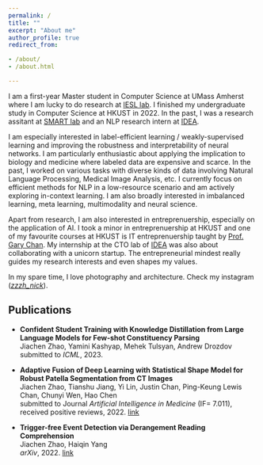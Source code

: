 ```yaml
---
permalink: /
title: ""
excerpt: "About me"
author_profile: true
redirect_from:

- /about/
- /about.html

---
```


I am a first-year Master student in Computer Science at UMass Amherst where I am lucky to do research at [IESL lab](http://www.iesl.cs.umass.edu/). I finished my undergraduate study in Computer Science at HKUST in 2022. In the past, I was a research assitant at [SMART lab](https://hkustsmartlab.netlify.app/) and an NLP research intern at [IDEA](https://www.idea.edu.cn/en).  

I am especially interested in label-efficient learning / weakly-supervised learning and improving the robustness and interpretability of neural networks. I am particularly enthusiastic about applying the implication to biology and medicine where labeled data are expensive and scarce.   In the past, I worked on various tasks with diverse kinds of data involving Natural Language Processing, Medical Image Analysis, etc. I currently focus on efficient methods for NLP in a low-resource scenario and am actively exploring in-context learning. I am also broadly interested in imbalanced learning, meta learning,  multimodality and neural science.  

Apart from research, I am also interested in entreprenuership, especially on the application of AI. I took a minor in entreprenuership at HKUST and one of my favourite courses at HKUST is IT entreprenuership taught by [Prof. Gary Chan](https://www.cse.ust.hk/~gchan/). My internship at the CTO lab of [IDEA](https://www.idea.edu.cn/en) was also about collaborating with a unicorn startup. The entrepreneurial mindest really guides my research interests and even shapes my values. 

In my spare time, I love photography and architecture. Check my instagram ([*zzzh_nick*](https://instagram.com/zzzh_nick?igshid=YmMyMTA2M2Y=)). 

## Publications
- **Confident Student Training with Knowledge Distillation from Large Language Models for Few-shot Constituency Parsing**\
Jiachen Zhao, Yamini Kashyap, Mehek Tulsyan, Andrew Drozdov\
submitted to *ICML*, 2023.

- **Adaptive Fusion of Deep Learning with Statistical Shape Model for Robust Patella Segmentation from CT Images**\
Jiachen Zhao, Tianshu Jiang, Yi Lin, Justin Chan, Ping-Keung Lewis Chan, Chunyi Wen, Hao Chen\
submitted to Journal *Artificial Intelligence in Medicine* (IF= 7.011), received positive reviews, 2022. [link](https://papers.ssrn.com/sol3/papers.cfm?abstract_id=4026021)

- **Trigger-free Event Detection via Derangement Reading Comprehension**\
Jiachen Zhao, Haiqin Yang\
*arXiv*, 2022. [link](https://arxiv.org/pdf/2208.09659.pdf)




